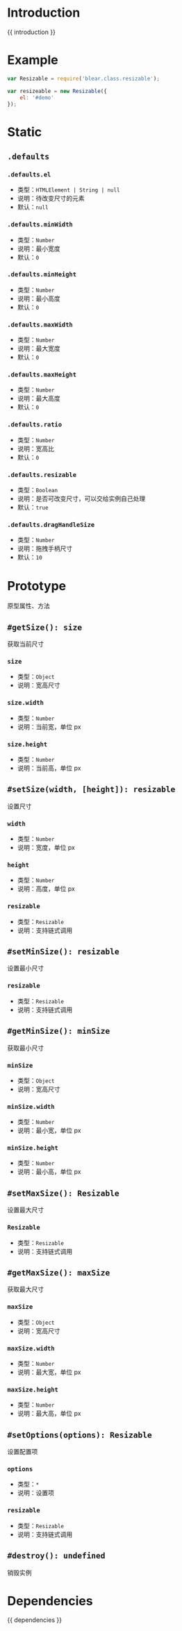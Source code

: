 # Introduction
{{ introduction }}


# Example
```js
var Resizable = require('blear.class.resizable');

var resizeable = new Resizable({
    el: '#demo'
});
```

# Static
## `.defaults`
### `.defaults.el`
- 类型：`HTMLElement | String | null`
- 说明：待改变尺寸的元素
- 默认：`null`

### `.defaults.minWidth`
- 类型：`Number`
- 说明：最小宽度
- 默认：`0`

### `.defaults.minHeight`
- 类型：`Number`
- 说明：最小高度
- 默认：`0`

### `.defaults.maxWidth`
- 类型：`Number`
- 说明：最大宽度
- 默认：`0`

### `.defaults.maxHeight`
- 类型：`Number`
- 说明：最大高度
- 默认：`0`

### `.defaults.ratio`
- 类型：`Number`
- 说明：宽高比
- 默认：`0`

### `.defaults.resizable`
- 类型：`Boolean`
- 说明：是否可改变尺寸，可以交给实例自己处理
- 默认：`true`

### `.defaults.dragHandleSize`
- 类型：`Number`
- 说明：拖拽手柄尺寸
- 默认：`10`



# Prototype
原型属性、方法


## `#getSize(): size`
获取当前尺寸

### `size`
- 类型：`Object`
- 说明：宽高尺寸

### `size.width`
- 类型：`Number`
- 说明：当前宽，单位 px

### `size.height`
- 类型：`Number`
- 说明：当前高，单位 px


## `#setSize(width, [height]): resizable`
设置尺寸

### `width`
- 类型：`Number`
- 说明：宽度，单位 px

### `height`
- 类型：`Number`
- 说明：高度，单位 px

### `resizable`
- 类型：`Resizable`
- 说明：支持链式调用

## `#setMinSize(): resizable`
设置最小尺寸

### `resizable`
- 类型：`Resizable`
- 说明：支持链式调用

## `#getMinSize(): minSize`
获取最小尺寸

### `minSize`
- 类型：`Object`
- 说明：宽高尺寸

### `minSize.width`
- 类型：`Number`
- 说明：最小宽，单位 px

### `minSize.height`
- 类型：`Number`
- 说明：最小高，单位 px

## `#setMaxSize(): Resizable`
设置最大尺寸

### `Resizable`
- 类型：`Resizable`
- 说明：支持链式调用

## `#getMaxSize(): maxSize`
获取最大尺寸

### `maxSize`
- 类型：`Object`
- 说明：宽高尺寸

### `maxSize.width`
- 类型：`Number`
- 说明：最大宽，单位 px

### `maxSize.height`
- 类型：`Number`
- 说明：最大高，单位 px

## `#setOptions(options): Resizable`
设置配置项

### `options`
- 类型：`*`
- 说明：设置项

### `resizable`
- 类型：`Resizable`
- 说明：支持链式调用

## `#destroy(): undefined`
销毁实例



# Dependencies
{{ dependencies }}





